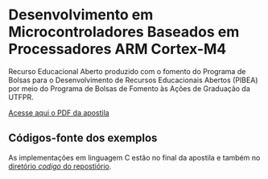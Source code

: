 # Desenvolvimento em Microcontroladores Baseados em Processadores ARM Cortex-M4

Recurso Educacional Aberto produzido com o fomento do Programa de Bolsas para o Desenvolvimento de Recursos Educacionais Abertos (PIBEA) por meio do Programa de Bolsas de Fomento às Ações de Graduação da UTFPR.

[Acesse aqui o PDF da apostila](https://github.com/leandrofabianjr/ARM/blob/master/ProjetoARM.pdf)

## Códigos-fonte dos exemplos

As implementações em linguagem C estão no final da apostila e também no [diretório *codigo* do repostiório](https://github.com/leandrofabianjr/ARM/tree/master/codigo).

